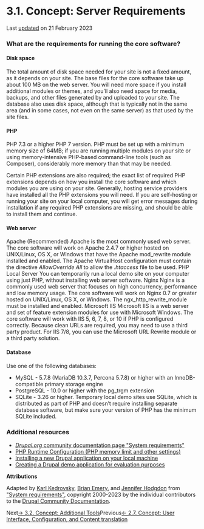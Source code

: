 # 3.1. Concept: Server Requirements
  
 Last [updated](/node/2827299/discuss) on  21 February 2023   
### [](#s-what-are-the-requirements-for-running-the-core-software "Permalink to this headline")What are the requirements for running the core software?
#### [](#s-disk-space "Permalink to this headline")Disk space
The total amount of disk space needed for your site is not a fixed amount, as it depends on your site. The base files for the core software take up about 100 MB on the web server. You will need more space if you install additional modules or themes, and you’ll also need space for media, backups, and other files generated by and uploaded to your site. The database also uses disk space, although that is typically not in the same area (and in some cases, not even on the same server) as that used by the site files.

#### [](#s-php "Permalink to this headline")PHP
PHP 7.3 or a higher PHP 7 version. PHP must be set up with a minimum memory size of 64MB; if you are running multiple modules on your site or using memory-intensive PHP-based command-line tools (such as Composer), considerably more memory than that may be needed.

Certain PHP extensions are also required; the exact list of required PHP extensions depends on how you install the core software and which modules you are using on your site. Generally, hosting service providers have installed all the PHP extensions you will need. If you are self-hosting or running your site on your local computer, you will get error messages during installation if any required PHP extensions are missing, and should be able to install them and continue.

#### [](#s-web-server "Permalink to this headline")Web server
 Apache (Recommended)  Apache is the most commonly used web server. The core software will work on Apache 2.4.7 or higher hosted on UNIX/Linux, OS X, or Windows that have the Apache mod_rewrite module installed and enabled. The Apache VirtualHost configuration must contain the directive *AllowOverride All* to allow the *.htaccess* file to be used.  PHP Local Server  You can temporarily run a local demo site on your computer using just PHP, without installing web server software.  Nginx  Nginx is a commonly used web server that focuses on high concurrency, performance and low memory usage. The core software will work on Nginx 0.7 or greater hosted on UNIX/Linux, OS X, or Windows. The ngx_http_rewrite_module must be installed and enabled.  Microsoft IIS  Microsoft IIS is a web server and set of feature extension modules for use with Microsoft Windows. The core software will work with IIS 5, 6, 7, 8, or 10 if PHP is configured correctly. Because clean URLs are required, you may need to use a third party product. For IIS 7/8, you can use the Microsoft URL Rewrite module or a third party solution. 
  
#### [](#s-database "Permalink to this headline")Database
Use one of the following databases:

-  MySQL - 5.7.8 (MariaDB 10.3.7, Percona 5.7.8) or higher with an InnoDB-compatible primary storage engine 
-  PostgreSQL - 10.0 or higher with the pg_trgm extension 
-  SQLite - 3.26 or higher. Temporary local demo sites use SQLite, which is distributed as part of PHP and doesn’t require installing separate database software, but make sure your version of PHP has the minimum SQLite included. 

### [](#s-additional-resources "Permalink to this headline")Additional resources
- [*Drupal.org* community documentation page "System requirements"](https://www.drupal.org/docs/system-requirements)
- [PHP Runtime Configuration (PHP memory limit and other settings)](https://secure.php.net/manual/en/configuration.php)
- [Installing a new Drupal application on your local machine](https://www.drupal.org/docs/official_docs/en/_local_development_guide.html)
- [Creating a Drupal demo application for evaluation purposes](https://www.drupal.org/docs/official_docs/en/_evaluator_guide.html)

**Attributions**

Adapted by [Karl Kedrovsky](https://www.drupal.org/u/KarlKedrovsky), [Brian Emery](https://www.drupal.org/u/bemery987), and [Jennifer Hodgdon](https://www.drupal.org/u/jhodgdon) from ["System requirements"](https://www.drupal.org/docs/system-requirements), copyright 2000-2023 by the individual contributors to the [Drupal Community Documentation](https://www.drupal.org/documentation).

  
Next[→ 3.2. Concept: Additional Tools](/docs/user_guide/en/install-tools.html)Previous[← 2.7. Concept: User Interface, Configuration, and Content translation](/docs/user_guide/en/language-concept.html)  
